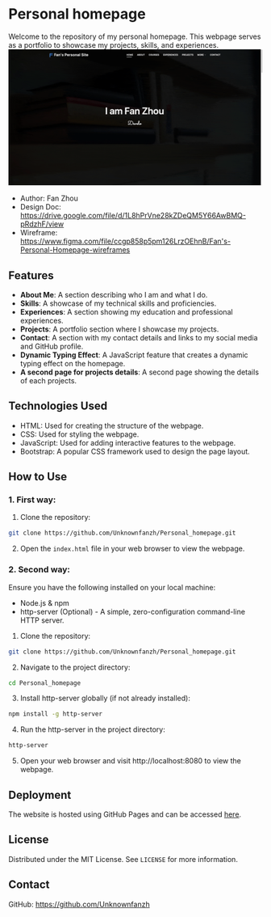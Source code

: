 # Personal homepage
Welcome to the repository of my personal homepage. This webpage serves as a portfolio to showcase my projects, skills, and experiences.
![image](https://github.com/Unknownfanzh/Personal_homepage/blob/main/img/Screenshotofwebpage.gif?raw=true)
- Author: Fan Zhou
- Design Doc: https://drive.google.com/file/d/1L8hPrVne28kZDeQM5Y66AwBMQ-pRdzhF/view
- Wireframe: https://www.figma.com/file/ccgp858p5pm126LrzOEhnB/Fan's-Personal-Homepage-wireframes


## Features
- **About Me**: A section describing who I am and what I do.
- **Skills**: A showcase of my technical skills and proficiencies.
- **Experiences**: A section showing my education and professional experiences.
- **Projects**: A portfolio section where I showcase my projects.
- **Contact**: A section with my contact details and links to my social media and GitHub profile.
- **Dynamic Typing Effect**: A JavaScript feature that creates a dynamic typing effect on the homepage.
- **A second page for projects details**: A second page showing the details of each projects.

## Technologies Used
- HTML: Used for creating the structure of the webpage.
- CSS: Used for styling the webpage.
- JavaScript: Used for adding interactive features to the webpage.
- Bootstrap: A popular CSS framework used to design the page layout.

## How to Use
### 1. First way:
1. Clone the repository:
```sh
git clone https://github.com/Unknownfanzh/Personal_homepage.git
```
2. Open the `index.html` file in your web browser to view the webpage.

### 2. Second way:
Ensure you have the following installed on your local machine:
- Node.js & npm
- http-server (Optional) - A simple, zero-configuration command-line HTTP server.
1. Clone the repository:
```sh
git clone https://github.com/Unknownfanzh/Personal_homepage.git
```
2. Navigate to the project directory:
```sh
cd Personal_homepage
```
3. Install http-server globally (if not already installed):
```sh
npm install -g http-server
```
4. Run the http-server in the project directory:
```sh
http-server
```
5. Open your web browser and visit http://localhost:8080 to view the webpage.

## Deployment
The website is hosted using GitHub Pages and can be accessed [here](https://unknownfanzh.github.io/Personal_homepage/).

## License
Distributed under the MIT License. See `LICENSE` for more information.

## Contact
GitHub: https://github.com/Unknownfanzh